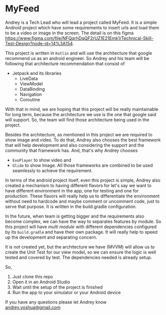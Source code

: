 # MyFeed

Andrey is a Tech Lead who will lead a project called MyFeed. It is a simple Android project which have some requirements to insert urls and load them to be a video or image in the screen. The detail is on this figma https://www.figma.com/file/NFQqrhDqQF2rUZ1E21Emk1/Technical-Skill-Test-Design?node-id=14%3A154. 

This project is written in `Kotlin` and will use the architecture that google recommend us as an android engineer. So Andrey and his team will be following that architecture recommendation that consist of
- Jetpack and its libraries
  - LiveData
  - ViewModel
  - DataBinding
  - Navigation
  - Coroutine

With that in mind, we are hoping that this project will be really maintainable for long term, because the architecture we use is the one that google said will support. So, the team will find those architecture being used in the project.

Besides the architecture, as mentioned in this project we are required to show image and video. To do that, Andrey also chooses the best framework that will help development and also considering the support and the community that framework has. And, that's why Andrey chooses 
- `ExoPlayer` to show video and 
- `Glide` to show Image.
All those frameworks are combined to be used seamlessly to achieve the requirement.

In terms of the android project itself, even this project is simple, Andrey also created a mechanism to having different flavors for let's say we want to have different environment in the app, one for testing and one for production. These flavors will really help us to differentiate the environment without need to hardcode and maybe comment or uncomment code, just to serve that purpose. It is written in the build.gradle configuration.

In the future, when team is getting bigger and the requirements also become complex, we can have the way to separates features by module. So this project will have *multi module* with different dependencies configured by its `build.gradle` and have their own package. It will really help to speed up the development and separating concern.

It is not created yet, but the architecture we have (MVVM) will allow us to create the Unit Test for our view model, so we can ensure the logic is well tested and covered by test. The dependencies needed is already setup.

So, 
1. Just clone this repo
2. Open it in an Android Studio
3. Wait until the setup of the project is finished
4. Run the app to your simulator or your Android device

If you have any questions please let Andrey know andrey.yoshua@gmail.com

